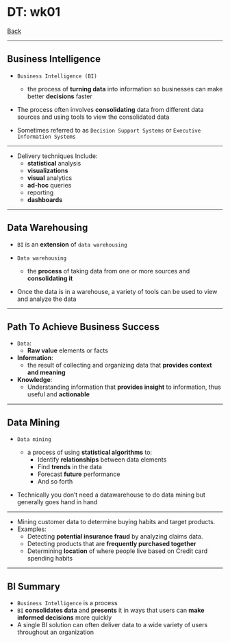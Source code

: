 # DT: wk01

[Back](../dt02.md)

---

## Business Intelligence

- `Business Intelligence (BI)`

  - the process of **turning data** into information so businesses can make better **decisions** faster

- The process often involves **consolidating** data from different data sources and using tools to view the consolidated data
- Sometimes referred to as `Decision Support Systems` or `Executive Information Systems`

---

- Delivery techniques Include:
  - **statistical** analysis
  - **visualizations**
  - **visual** analytics
  - **ad-hoc** queries
  - reporting
  - **dashboards**

---

## Data Warehousing

- `BI` is an **extension** of `data warehousing`
- `Data warehousing`

  - the **process** of taking data from one or more sources and **consolidating it**

- Once the data is in a warehouse, a variety of tools can be used to view and analyze the data

---

## Path To Achieve Business Success

- `Data`:
  - **Raw value** elements or facts
- **Information**:
  - the result of collecting and organizing data that **provides context and meaning**
- **Knowledge**:
  - Understanding information that **provides insight** to information, thus useful and **actionable**

---

## Data Mining

- `Data mining`

  - a process of using **statistical algorithms** to:
    - Identify **relationships** between data elements
    - Find **trends** in the data
    - Forecast **future** performance
    - And so forth

- Technically you don’t need a datawarehouse to do data mining but generally goes hand in hand

---

- Mining customer data to determine buying habits and target products.
- Examples:
  - Detecting **potential insurance fraud** by analyzing claims data.
  - Detecting products that are **frequently purchased together**
  - Determining **location** of where people live based on Credit card spending habits

---

## BI Summary

- `Business Intelligence` is a process
- `BI` **consolidates data** and **presents** it in ways that users can **make informed decisions** more quickly
- A single BI solution can often deliver data to a wide variety of users throughout an organization
